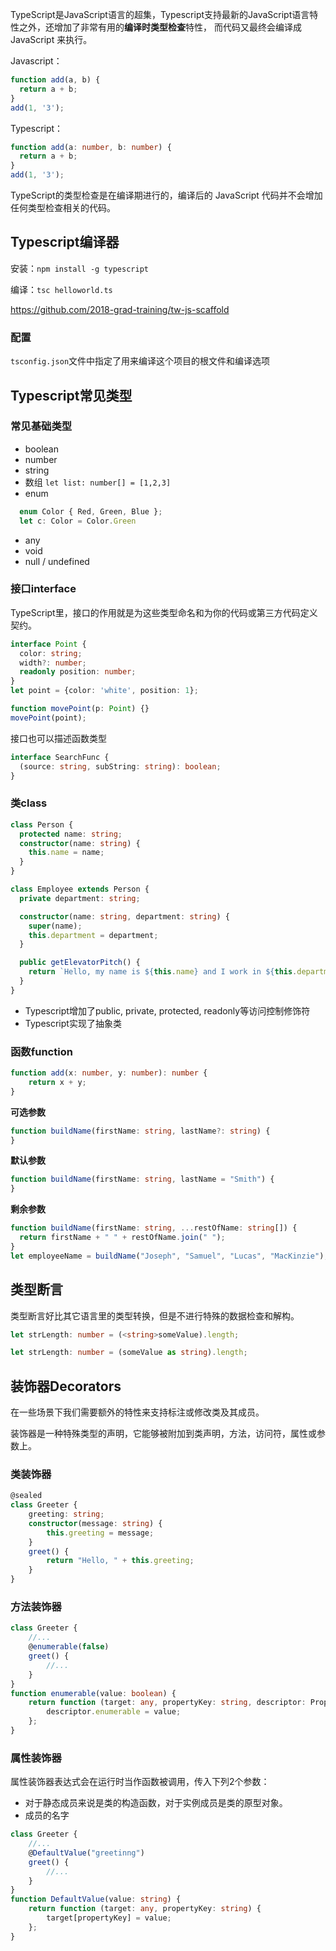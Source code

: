 TypeScript是JavaScript语言的超集，Typescript支持最新的JavaScript语言特性之外，还增加了非常有用的**编译时类型检查**特性，
而代码又最终会编译成 JavaScript 来执行。

Javascript：
```javascript
function add(a, b) {
  return a + b;
}
add(1, '3');
```
Typescript：
```typescript
function add(a: number, b: number) {
  return a + b;
}
add(1, '3');
```
TypeScript的类型检查是在编译期进行的，编译后的 JavaScript 代码并不会增加任何类型检查相关的代码。

## Typescript编译器
安装：`npm install -g typescript`

编译：`tsc helloworld.ts`

https://github.com/2018-grad-training/tw-js-scaffold

### 配置
`tsconfig.json`文件中指定了用来编译这个项目的根文件和编译选项

## Typescript常见类型
### 常见基础类型
- boolean
- number
- string
- 数组 `let list: number[] = [1,2,3]`
- enum 
```typescript
  enum Color { Red, Green, Blue }; 
  let c: Color = Color.Green
```
- any
- void
- null / undefined

### 接口interface
TypeScript里，接口的作用就是为这些类型命名和为你的代码或第三方代码定义契约。
```typescript
interface Point {
  color: string;
  width?: number;
  readonly position: number;
}
let point = {color: 'white', position: 1};

function movePoint(p: Point) {}
movePoint(point);
```

接口也可以描述函数类型
```typescript
interface SearchFunc {
  (source: string, subString: string): boolean;
}
```

### 类class
```typescript
class Person {
  protected name: string;
  constructor(name: string) {
    this.name = name;
  }
}

class Employee extends Person {
  private department: string;

  constructor(name: string, department: string) {
    super(name);
    this.department = department;
  }

  public getElevatorPitch() {
    return `Hello, my name is ${this.name} and I work in ${this.department}.`;
  }
}
```

- Typescript增加了public, private, protected, readonly等访问控制修饰符
- Typescript实现了抽象类

### 函数function
```typescript
function add(x: number, y: number): number {
    return x + y;
}
```
**可选参数**
```typescript
function buildName(firstName: string, lastName?: string) {
}
```
**默认参数**
```typescript
function buildName(firstName: string, lastName = "Smith") {
}
```
**剩余参数**
```typescript
function buildName(firstName: string, ...restOfName: string[]) {
  return firstName + " " + restOfName.join(" ");
}
let employeeName = buildName("Joseph", "Samuel", "Lucas", "MacKinzie");
```


## 类型断言
类型断言好比其它语言里的类型转换，但是不进行特殊的数据检查和解构。

```typescript
let strLength: number = (<string>someValue).length;
```

```typescript
let strLength: number = (someValue as string).length;
```

## 装饰器Decorators
在一些场景下我们需要额外的特性来支持标注或修改类及其成员。

装饰器是一种特殊类型的声明，它能够被附加到类声明，方法，访问符，属性或参数上。

### 类装饰器
```typescript
@sealed
class Greeter {
    greeting: string;
    constructor(message: string) {
        this.greeting = message;
    }
    greet() {
        return "Hello, " + this.greeting;
    }
}
```

### 方法装饰器
```typescript
class Greeter {
    //...
    @enumerable(false)
    greet() {
        //...
    }
}
function enumerable(value: boolean) {
    return function (target: any, propertyKey: string, descriptor: PropertyDescriptor) {
        descriptor.enumerable = value;
    };
}
```

### 属性装饰器
属性装饰器表达式会在运行时当作函数被调用，传入下列2个参数：
- 对于静态成员来说是类的构造函数，对于实例成员是类的原型对象。
- 成员的名字

```typescript
class Greeter {
    //...
    @DefaultValue("greetinng")
    greet() {
        //...
    }
}
function DefaultValue(value: string) {
    return function (target: any, propertyKey: string) {
        target[propertyKey] = value;
    };
}
```
